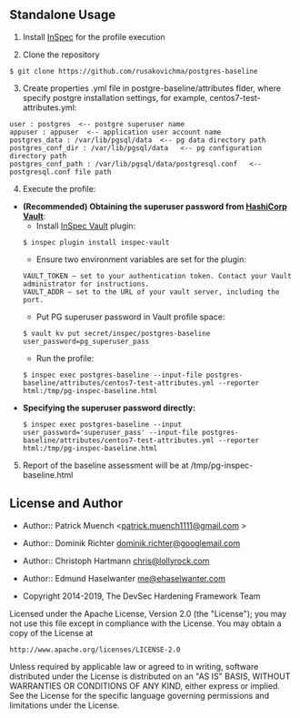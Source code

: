 ## Standalone Usage

1. Install [InSpec](https://github.com/chef/inspec) for the profile execution

2. Clone the repository
```
$ git clone https://github.com/rusakovichma/postgres-baseline

```
3. Create properties .yml file in postgre-baseline/attributes flder, where specify postgre installation settings, for example, centos7-test-attributes.yml:
```
user : postgres  <-- postgre superuser name
appuser : appuser  <-- application user account name
postgres_data : /var/lib/pgsql/data  <-- pg data directory path
postgres_conf_dir : /var/lib/pgsql/data   <-- pg configuration directory path
postgres_conf_path : /var/lib/pgsql/data/postgresql.conf   <-- postgresql.conf file path

```
4. Execute the profile:
 - **(Recommended) Obtaining the superuser password from [HashiCorp Vault](https://www.vaultproject.io/)**: 
    - Install [InSpec Vault](https://github.com/inspec/inspec-vault) plugin:
	```
	$ inspec plugin install inspec-vault

	```    
	- Ensure two environment variables are set for the plugin:
	```
	VAULT_TOKEN – set to your authentication token. Contact your Vault administrator for instructions.
	VAULT_ADDR – set to the URL of your vault server, including the port.
	
	```
	- Put PG superuser password in Vault profile space:
	```
	$ vault kv put secret/inspec/postgres-baseline user_password=pg_superuser_pass

	``` 
	- Run the profile:
	```
	$ inspec exec postgres-baseline --input-file postgres-baseline/attributes/centos7-test-attributes.yml --reporter html:/tmp/pg-inspec-baseline.html

	``` 
 - **Specifying the superuser password directly:**
	```
	$ inspec exec postgres-baseline --input user_password='superuser_pass' --input-file postgres-baseline/attributes/centos7-test-attributes.yml --reporter html:/tmp/pg-inspec-baseline.html

	``` 
5. Report of the baseline assessment will be at /tmp/pg-inspec-baseline.html 


## License and Author

- Author:: Patrick Muench <patrick.muench1111@gmail.com >
- Author:: Dominik Richter <dominik.richter@googlemail.com>
- Author:: Christoph Hartmann <chris@lollyrock.com>
- Author:: Edmund Haselwanter <me@ehaselwanter.com>

- Copyright 2014-2019, The DevSec Hardening Framework Team

Licensed under the Apache License, Version 2.0 (the "License");
you may not use this file except in compliance with the License.
You may obtain a copy of the License at

    http://www.apache.org/licenses/LICENSE-2.0

Unless required by applicable law or agreed to in writing, software
distributed under the License is distributed on an "AS IS" BASIS,
WITHOUT WARRANTIES OR CONDITIONS OF ANY KIND, either express or implied.
See the License for the specific language governing permissions and
limitations under the License.
